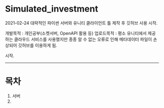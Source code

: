 # Simulated_investment
2021-02-24
대략적인 파이썬 서버와 유니티 클라이언트 틀 제작 후 깃허브 사용 시작.

개발목적 : 개인공부(소켓서버, OpenAPI 활용 등)
업로드목적 : 평소 유니티에서 제공하는 클라우드 서비스를 사용했지만 종종 알 수 없는 오류로 인해 메타데이터 파일이 손상되어 깃허브를 이용하게 됨.

시작.
***
# 목차
1. 서버
2. 
